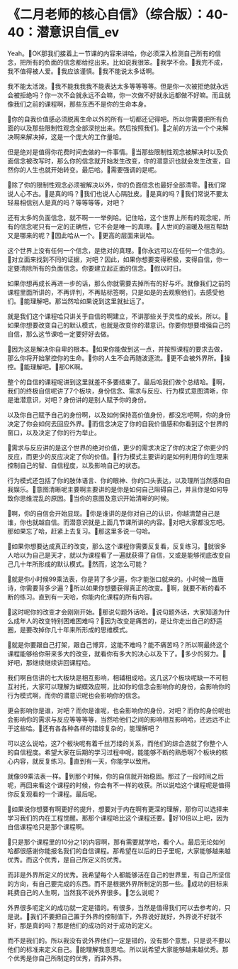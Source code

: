 # 《二月老师的核心自信》（综合版）：40-40：潜意识自信_ev

Yeah。🎼OK那我们接着上一节课的内容来讲哈，你必须深入检测自己所有的信念，把所有的负面的信念都给挖出来。比如说我很笨。🎼我学不会。🎼我完不成，我不值得被人爱。🎼我应该谨慎。🎼我不能说太多话啊。

我不能太活泼。🎼我不能我我我不能表达太多等等等等。但是你一次被拒绝就永远会被拒绝吗？你一次不会就永远不会嘛，你一次做不好就永远都做不好嘛。而且就像我们之前的课程啊，那些东西不是你的生命本身。

🎼你的自我价值感必须脱离生命以外的所有一切都还记得吧。所以你需要把所有负面的以及那些限制性观念全部深挖出来。然后按照我们。🎼之前的方法一个个来解决啊来解决掉，这是一个庞大的工作量哈。

但是绝对是值得你花费时间去做的一件事情。🎼当那些限制性观念被解决时以及负面信念被改写时，那么你的信念就开始发生改变，你的潜意识也就会发生改变，自然你的人生也就开始转变。最后哈。🎼需要强调的是呢。

🎼除了你的限制性观念必须被解决以外，你的负面信念也最好全部清零。🎼我们常说人心不古。🎼是真的吗？🎼我们也说人心隔肚皮。🎼是真的吗？🎼我们常说不要太轻易相信别人是真的吗？等等等等，对吧？

还有太多的负面信念，就不啊一一举例哈。记住哈，这个世界上所有的观念呢，所有的信念呢只有一定的正确性，它不会是唯一的真理。🎼人世间的温暖及相互帮助又是哪来的呢？🎼因此哈从一个。🎼更高的层面来说哈。

这个世界上没有任何一个信念，是绝对的真理。🎼你永远可以在任何一个信念的。🎼对立面来找到不同的证据，对吧？因此，如果你想要变得积极，变得自信，你一定要清除所有的负面信念。你要建立起正面的信念。🎼假以时日。

如果你想再成长再进一步的话，那么你就需要去掉所有的好与坏。就像我们之前的课程里面所讲的，不再评判，不再贴标签啊，只是如是的去观察他们，去感受他们。🎼能理解吧。那当然哈如果说到这里就扯远了。

就是我们这个课程哈只讲关于自信的啊建立，不讲那些关于灵性的成长。所以。🎼如果你想要改变自己的默认模式，也就是改变你的潜意识。你要你想要增强自己的自信，那么这节课哈一定要好好去做。

🎼因为这是解决你自卑的根本。🎼如果你能做到这一点，并按照课程的要求去做，那么你将开始掌控你的生命。🎼你的人生不会再随波逐流。🎼更不会被外界所。🎼操控。🎼能理解吧。🎼那OK啊。

整个的自信的课程呢讲到这里就差不多要结束了。最后哈我们做个总结哈。🎼啊，我们的终极自信呢讲了7个板块，身份信念、需求与反应、行为模式意图清晰，你是谁潜意识，对吧？身份讲的是别人赋予你的身份。

以及你自己赋予自己的身份啊，以及如何保持高价值身份，都没忘吧啊，你的身份决定了你会如何去回应外界。🎼而信念决定了你的自我价值感和你看到这个世界的窗口，以及决定了你的行为举止。

🎼需求与反应讲的是这个世界的绝对价值，更少的需求决定了你的决定了你更少的反应，而更少的反应决定了你的价值。🎼行为模式主要讲的是如何利用你的生理来控制自己的智、自信程度，以及影响自己的状态。

行为模式还包括了你的肢体语言、你的眼神、你的口头表达，以及理所当然感和自我娱乐。🎼意图清晰呢主要啊主要讲的是你是如何自己阻碍自己，并且你是如何导致你思维混乱的原因。🎼当你的意图及意识开始清晰的时候。

🎼啊，你的自信会开始显现。🎼你是谁讲的是你对自己的认识，你越清楚自己是谁，你也就越自信。而潜意识就是上面几节课所讲的内容。🎼对吧大家都没忘吧。那如果忘了哈，赶紧上去复习。🎼那这里多说一句哈。

🎼如果你想要达成真正的改变，那么这个课程你需要反复看，反复练习。🎼就很多人哈以为自己是天才，就以为课程看了一遍就获得了自信，又或是能够彻底改变自己几十年所形成的默认模式。🎼然而，这怎么可能？

🎼就是你小时候99乘法表，你是背了多少遍，你才能张口就来的。小时候一首唐诗，你需要背多少遍？🎼所以如果你想要获得真正的改变。🎼啊，就要不断的看不断的练习。直到有一天哈，你能内化课程的所有内容。

🎼这时呢你的改变才会刚刚开始。🎼那说句题外话哈。🎼说句题外话，大家知道为什么成年人的改变特别困难困难吗？🎼因为改变是痛苦的，是让你走出自己的舒适圈，是要改掉你几十年来所形成的思维模式。

🎼就是你要跟自己打架，跟自己博弈，这能不难吗？能不痛苦吗？所以啊最终这个课程能够给你带来多大的改变，就看你有多大的决心以及下了。🎼多少的努力。🎼好吧，那继续继续讲回课程哈。

我们啊自信讲的七大板块是相互影响，相辅相成哈。这几这7个板块呢缺一不可相互衬托，大家可以理解为蝴蝶效应啊，比如你的信念会影响你的身份，会影响你的行为模式啊，而你的潜意识呢也会影响你的信念。

更会影响你是谁，对吧？而你是谁呢，也会影响你的身份，对吧？而你的身份呢也会影响你的需求与反应等等等等，当然哈他们之间的影响相互影响哈，还远远不止于这些哈。🎼还有各各种各样的错综复杂的，能理解吧？

可以这么说哈，这7个板块呢有着千丝万缕的关系，而他们的综合造就了你整个人的自信程度。希望大家在后期的学习过程中呢，能能够不断的熟悉啊7个板块的核心内容，就反复练习。🎼直到有一天，你能学以致用。

就像99乘法表一样。🎼到那个时候，你的自信就开始稳固。那过了一段时间之后呢，再回来看这个课程的时候，你会有不一样的收获。所以说哈这个课程呢是值得你反复观看的一个课程。最后呢。

🎼如果说你想要有啊更好的提升，想要对于内在啊有更深的理解，那你可以选择来学习我们的内在工程觉醒。那那个课程哈比这个课程还要。🎼好10倍以上吧，因为自信课程哈只是那个课程啊。

🎼只是那个课程里的10分之1的内容啊，那有需要就学哈，看个人。最后无论如何哈都很感谢你能报名我们的自信课程。那希望在以后的日子里呢，大家能够越来越优秀。而这个优秀，是自己所定义的优秀。

而非是外界所定义的优秀。我希望每个人都能够活在自己的世界里，有自己所坚信的方向，有自己要完成的东西。而不是根据外界所制定的那一些。🎼成功的目标来耗费自己的人生啊，当然我不说外界很多。🎼怎么说呢？

外界很多呃定义的成功就一定是错的。有很多，当然是值得我们可以去参考的，只是说。🎼我们不要把自己置于外界的控制值下，外界说好就好，外界说不好就不好，那是真的吗？那是他们的成功的对于成功的定义。

而不是我们的。所以我没有说外界他们一定是错的，没有那个意思，只是说不要以他们的标准来定义自己。🎼能理解我意思哈。所以说希望大家能够越来越优秀。那个优秀是你自己所制定的优秀，而非外界。

